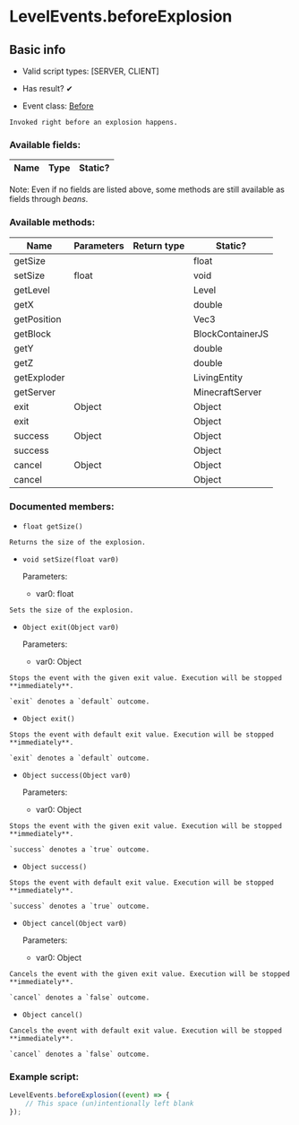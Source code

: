 # LevelEvents.beforeExplosion

## Basic info

- Valid script types: [SERVER, CLIENT]

- Has result? ✔

- Event class: [Before](https://github.com/KubeJS-Mods/KubeJS/tree/2001/common/src/main/java/dev/latvian/mods/kubejs/level/Before.java)

```
Invoked right before an explosion happens.
```

### Available fields:

| Name | Type | Static? |
| ---- | ---- | ------- |

Note: Even if no fields are listed above, some methods are still available as fields through *beans*.

### Available methods:

| Name | Parameters | Return type | Static? |
| ---- | ---------- | ----------- | ------- |
| getSize |  |  | float | ✘ |
| setSize | float |  | void | ✘ |
| getLevel |  |  | Level | ✘ |
| getX |  |  | double | ✘ |
| getPosition |  |  | Vec3 | ✘ |
| getBlock |  |  | BlockContainerJS | ✘ |
| getY |  |  | double | ✘ |
| getZ |  |  | double | ✘ |
| getExploder |  |  | LivingEntity | ✘ |
| getServer |  |  | MinecraftServer | ✘ |
| exit | Object |  | Object | ✘ |
| exit |  |  | Object | ✘ |
| success | Object |  | Object | ✘ |
| success |  |  | Object | ✘ |
| cancel | Object |  | Object | ✘ |
| cancel |  |  | Object | ✘ |


### Documented members:

- `float getSize()`
```
Returns the size of the explosion.
```

- `void setSize(float var0)`

  Parameters:
  - var0: float

```
Sets the size of the explosion.
```

- `Object exit(Object var0)`

  Parameters:
  - var0: Object

```
Stops the event with the given exit value. Execution will be stopped **immediately**.

`exit` denotes a `default` outcome.
```

- `Object exit()`
```
Stops the event with default exit value. Execution will be stopped **immediately**.

`exit` denotes a `default` outcome.
```

- `Object success(Object var0)`

  Parameters:
  - var0: Object

```
Stops the event with the given exit value. Execution will be stopped **immediately**.

`success` denotes a `true` outcome.
```

- `Object success()`
```
Stops the event with default exit value. Execution will be stopped **immediately**.

`success` denotes a `true` outcome.
```

- `Object cancel(Object var0)`

  Parameters:
  - var0: Object

```
Cancels the event with the given exit value. Execution will be stopped **immediately**.

`cancel` denotes a `false` outcome.
```

- `Object cancel()`
```
Cancels the event with default exit value. Execution will be stopped **immediately**.

`cancel` denotes a `false` outcome.
```



### Example script:

```js
LevelEvents.beforeExplosion((event) => {
	// This space (un)intentionally left blank
});
```

